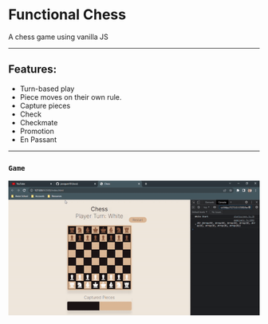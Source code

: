 # Functional Chess

A chess game using vanilla JS

---
## Features:

 - Turn-based play
 - Piece moves on their own rule.
 - Capture pieces
 - Check
 - Checkmate
 - Promotion
 - En Passant

---
### `Game`

![chess game](https://github.com/jocogum10/functional-chess/blob/main/assets/images/chess.gif)